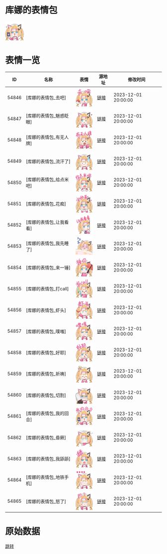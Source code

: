 # 库娜的表情包

<img src="./cover.png" height="60" alt="cover" />

# 表情一览

|ID|名称|表情|源地址|修改时间|
|----|----|----|----|----|
|54846|[库娜的表情包_去吧]|<img src="./pic/054846_%5B库娜的表情包_去吧%5D.png" height="60" alt="去吧"/>|[链接](https://i0.hdslb.com/bfs/garb/6aea6022adfd094abb4afa6c484c0eaf41095384.png)|2023-12-01 20:00:00|
|54847|[库娜的表情包_魅惑眨眼]|<img src="./pic/054847_%5B库娜的表情包_魅惑眨眼%5D.png" height="60" alt="魅惑眨眼"/>|[链接](https://i0.hdslb.com/bfs/garb/5d6e1244ae8e529d4bc74ed92d07b5bdecc8ade8.png)|2023-12-01 20:00:00|
|54848|[库娜的表情包_有无人牌]|<img src="./pic/054848_%5B库娜的表情包_有无人牌%5D.png" height="60" alt="有无人牌"/>|[链接](https://i0.hdslb.com/bfs/garb/b1bf3d4b3e801a784d886e1a5facdc0b224497bb.png)|2023-12-01 20:00:00|
|54849|[库娜的表情包_流汗了]|<img src="./pic/054849_%5B库娜的表情包_流汗了%5D.png" height="60" alt="流汗了"/>|[链接](https://i0.hdslb.com/bfs/garb/df0d899963c1087d905c8db5194aa834c9e91038.png)|2023-12-01 20:00:00|
|54850|[库娜的表情包_给点米吧]|<img src="./pic/054850_%5B库娜的表情包_给点米吧%5D.png" height="60" alt="给点米吧"/>|[链接](https://i0.hdslb.com/bfs/garb/3303a22740e4dd30c70e3a8f9994e0e8e03112fe.png)|2023-12-01 20:00:00|
|54851|[库娜的表情包_花痴]|<img src="./pic/054851_%5B库娜的表情包_花痴%5D.png" height="60" alt="花痴"/>|[链接](https://i0.hdslb.com/bfs/garb/2b0125be0665686b1d70c8facdd7e12faeaa367d.png)|2023-12-01 20:00:00|
|54852|[库娜的表情包_让我看看]|<img src="./pic/054852_%5B库娜的表情包_让我看看%5D.png" height="60" alt="让我看看"/>|[链接](https://i0.hdslb.com/bfs/garb/16001f7c5f030f524dd92cb9efce5f0731cf8aa4.png)|2023-12-01 20:00:00|
|54853|[库娜的表情包_我先睡了]|<img src="./pic/054853_%5B库娜的表情包_我先睡了%5D.png" height="60" alt="我先睡了"/>|[链接](https://i0.hdslb.com/bfs/garb/7a9e895ae32c70b3c447c53bb82d3878f846ace4.png)|2023-12-01 20:00:00|
|54854|[库娜的表情包_来一锤]|<img src="./pic/054854_%5B库娜的表情包_来一锤%5D.png" height="60" alt="来一锤"/>|[链接](https://i0.hdslb.com/bfs/garb/60a8cb08826d6458419657616409f217114988f0.png)|2023-12-01 20:00:00|
|54855|[库娜的表情包_打call]|<img src="./pic/054855_%5B库娜的表情包_打call%5D.png" height="60" alt="打call"/>|[链接](https://i0.hdslb.com/bfs/garb/a3b275c94b159f288415a29e51711f27022f603b.png)|2023-12-01 20:00:00|
|54856|[库娜的表情包_虾头]|<img src="./pic/054856_%5B库娜的表情包_虾头%5D.png" height="60" alt="虾头"/>|[链接](https://i0.hdslb.com/bfs/garb/7388c40d487f6f39f88e30b6d3d995083ab1c3f1.png)|2023-12-01 20:00:00|
|54857|[库娜的表情包_噗嗤]|<img src="./pic/054857_%5B库娜的表情包_噗嗤%5D.png" height="60" alt="噗嗤"/>|[链接](https://i0.hdslb.com/bfs/garb/c9700dd1e7cbe2c32cf9690491f1625f0de0029f.png)|2023-12-01 20:00:00|
|54858|[库娜的表情包_好耶]|<img src="./pic/054858_%5B库娜的表情包_好耶%5D.png" height="60" alt="好耶"/>|[链接](https://i0.hdslb.com/bfs/garb/b43d1250230b8d0e3b53fc4b90bf5104852c9381.png)|2023-12-01 20:00:00|
|54859|[库娜的表情包_祈祷]|<img src="./pic/054859_%5B库娜的表情包_祈祷%5D.png" height="60" alt="祈祷"/>|[链接](https://i0.hdslb.com/bfs/garb/e31106be4fed520dbf66a403d2665c238b46541e.png)|2023-12-01 20:00:00|
|54860|[库娜的表情包_切割]|<img src="./pic/054860_%5B库娜的表情包_切割%5D.png" height="60" alt="切割"/>|[链接](https://i0.hdslb.com/bfs/garb/5c73d758aa31cb6042912da262005e72784f9853.png)|2023-12-01 20:00:00|
|54861|[库娜的表情包_我的回合]|<img src="./pic/054861_%5B库娜的表情包_我的回合%5D.png" height="60" alt="我的回合"/>|[链接](https://i0.hdslb.com/bfs/garb/ec844bc0464fe4b45420d873a773c5468bb37378.png)|2023-12-01 20:00:00|
|54862|[库娜的表情包_昏厥]|<img src="./pic/054862_%5B库娜的表情包_昏厥%5D.png" height="60" alt="昏厥"/>|[链接](https://i0.hdslb.com/bfs/garb/0f71ceda1ff7a0a74dbab752cae2d529a25c384f.png)|2023-12-01 20:00:00|
|54863|[库娜的表情包_我舔舔]|<img src="./pic/054863_%5B库娜的表情包_我舔舔%5D.png" height="60" alt="我舔舔"/>|[链接](https://i0.hdslb.com/bfs/garb/29ae79ae5467ebf1db7c237739f9e7e3aebb2acf.png)|2023-12-01 20:00:00|
|54864|[库娜的表情包_地铁手机]|<img src="./pic/054864_%5B库娜的表情包_地铁手机%5D.png" height="60" alt="地铁手机"/>|[链接](https://i0.hdslb.com/bfs/garb/909bb7f7464a7159d08befe3f9f3e6f5702c73a1.png)|2023-12-01 20:00:00|
|54865|[库娜的表情包_怒了]|<img src="./pic/054865_%5B库娜的表情包_怒了%5D.png" height="60" alt="怒了"/>|[链接](https://i0.hdslb.com/bfs/garb/86aa673f9d9d45ff8646a1ac7c233085db7a5745.png)|2023-12-01 20:00:00|

# 原始数据

[跳转](./raw.json)

